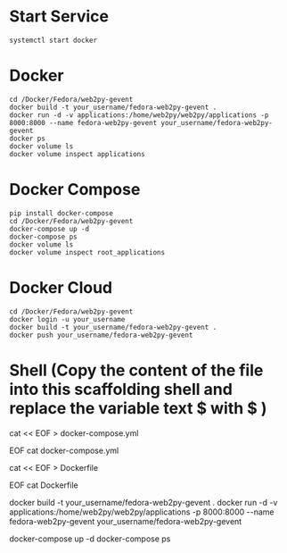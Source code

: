 # Start Service
	systemctl start docker

# Docker
	cd /Docker/Fedora/web2py-gevent
	docker build -t your_username/fedora-web2py-gevent .
	docker run -d -v applications:/home/web2py/web2py/applications -p 8000:8000 --name fedora-web2py-gevent your_username/fedora-web2py-gevent
	docker ps 
	docker volume ls
	docker volume inspect applications

# Docker Compose
	pip install docker-compose
	cd /Docker/Fedora/web2py-gevent
	docker-compose up -d
	docker-compose ps
	docker volume ls
	docker volume inspect root_applications

# Docker Cloud
	cd /Docker/Fedora/web2py-gevent
	docker login -u your_username
	docker build -t your_username/fedora-web2py-gevent .
	docker push your_username/fedora-web2py-gevent

# Shell (Copy the content of the file into this scaffolding shell and replace the variable text $ with \$ )
cat << EOF > docker-compose.yml

EOF
cat docker-compose.yml

cat << EOF > Dockerfile

EOF
cat Dockerfile

docker build -t your_username/fedora-web2py-gevent .
docker run -d -v applications:/home/web2py/web2py/applications -p 8000:8000 --name fedora-web2py-gevent your_username/fedora-web2py-gevent

docker-compose up -d
docker-compose ps

